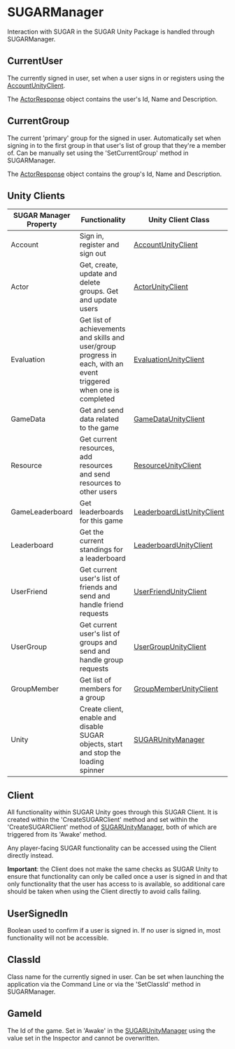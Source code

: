 # SUGARManager
Interaction with SUGAR in the SUGAR Unity Package is handled through SUGARManager.

## CurrentUser
The currently signed in user, set when a user signs in or registers using the [AccountUnityClient](../api/PlayGen.SUGAR.Unity.AccountUnityClient.yml).

The [ActorResponse](http://api.sugarengine.org/v1/api/PlayGen.SUGAR.Contracts.ActorResponse.html) object contains the user's Id, Name and Description.

## CurrentGroup
The current 'primary' group for the signed in user. Automatically set when signing in to the first group in that user's list of group that they're a member of. Can be manually set using the 'SetCurrentGroup' method in SUGARManager.

The [ActorResponse](http://api.sugarengine.org/v1/api/PlayGen.SUGAR.Contracts.ActorResponse.html) object contains the group's Id, Name and Description.

## Unity Clients
SUGAR Manager Property | Functionality | Unity Client Class
--- | --- | ---
Account | Sign in, register and sign out | [AccountUnityClient](../api/PlayGen.SUGAR.Unity.AccountUnityClient.yml)
Actor | Get, create, update and delete groups. Get and update users | [ActorUnityClient](../api/PlayGen.SUGAR.Unity.ActorUnityClient.yml)
Evaluation | Get list of achievements and skills and user/group progress in each, with an event triggered when one is completed | [EvaluationUnityClient](../api/PlayGen.SUGAR.Unity.EvaluationUnityClient.yml)
GameData | Get and send data related to the game | [GameDataUnityClient](../api/PlayGen.SUGAR.Unity.GameDataUnityClient.yml)
Resource | Get current resources, add resources and send resources to other users | [ResourceUnityClient](../api/PlayGen.SUGAR.Unity.ResourceUnityClient.yml)
GameLeaderboard | Get leaderboards for this game | [LeaderboardListUnityClient](../api/PlayGen.SUGAR.Unity.LeaderboardListUnityClient.yml)
Leaderboard | Get the current standings for a leaderboard | [LeaderboardUnityClient](../api/PlayGen.SUGAR.Unity.LeaderboardUnityClient.yml)
UserFriend | Get current user's list of friends and send and handle friend requests | [UserFriendUnityClient](../api/PlayGen.SUGAR.Unity.UserFriendUnityClient.yml)
UserGroup | Get current user's list of groups and send and handle group requests | [UserGroupUnityClient](../api/PlayGen.SUGAR.Unity.UserGroupUnityClient.yml)
GroupMember | Get list of members for a group | [GroupMemberUnityClient](../api/PlayGen.SUGAR.Unity.GroupMemberUnityClient.yml)
Unity | Create client, enable and disable SUGAR objects, start and stop the loading spinner | [SUGARUnityManager](../api/PlayGen.SUGAR.Unity.SUGARUnityManager.yml)

## Client
All functionality within SUGAR Unity goes through this SUGAR Client. It is created within the 'CreateSUGARClient' method and set within the 'CreateSUGARClient' method of [SUGARUnityManager](../api/PlayGen.SUGAR.Unity.SUGARUnityManager.yml), both of which are triggered from its 'Awake' method.

Any player-facing SUGAR functionality can be accessed using the Client directly instead. 

**Important**: the Client does not make the same checks as SUGAR Unity to ensure that functionality can only be called once a user is signed in and that only functionality that the user has access to is available, so additional care should be taken when using the Client directly to avoid calls failing.

## UserSignedIn
Boolean used to confirm if a user is signed in. If no user is signed in, most functionality will not be accessible.

## ClassId
Class name for the currently signed in user. Can be set when launching the application via the Command Line or via the 'SetClassId' method in SUGARManager.

## GameId
The Id of the game. Set in 'Awake' in the [SUGARUnityManager](../api/PlayGen.SUGAR.Unity.SUGARUnityManager.yml) using the value set in the Inspector and cannot be overwritten.
